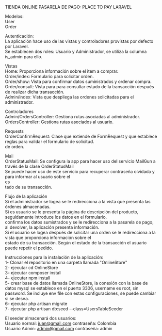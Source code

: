 TIENDA ONLINE 
PASARELA DE PAGO: PLACE TO PAY
LARAVEL

Modelos:</br>
    User</br>
    Order</br>

Autenticación:</br>
    La aplicación hace uso de las vistas y controladores provistas por defecto por Laravel.</br>
    Se establecen dos roles: Usuario y Administrador, se utiliza la columna is_admin para ello.</br>

Vistas</br>
    Home: Proporciona información sobre el item a comprar.</br>
    Order/index: Formulario para solicitar orden.</br>
    Order/show: Vista para confirmar datos suministrados y ordenar compra.</br>
    Order/consult: Vista para para consultar estado de la transacción después de realizar dicha transacción.</br>
    Admin/index: Vista que despliega las ordenes solicitadas para el administrador.</br>

Controladores</br>
    Admin/OrdersController: Gestiona rutas asociadas al administrador.</br>
    OrdersController: Gestiona rutas asociados al usuario.</br>

Requests</br>
    OrderConfirmRequest: Clase que extiende de FormRequest y que establece reglas para validar el formulario de solicitud.</br>
    de orden.</br>
    
Mail</br>
    OrderStatusMail: Se configura la app para hacer uso del servicio MailGun a través de la clase OrderStatusMail</br>
                     Se puede hacer uso de este servicio para recuperar contraseña olvidada y para informar al usuario sobre el</br> es          
                     tado de su transacción.
 
Flujo de la aplicación</br>
    Si el administrador se logea se le redirecciona a la vista que presenta las órdenes almacenadas.</br>
    Si es usuario se le presenta la página de descripción del producto, seguidamente introduce los datos en el formulario,</br>
    confirma los datos sumistrados y se le redirecciona a la pasarela de pago, al devolver, la aplicación presenta información.</br>
    Si el usuario se logea después de solicitar una orden se le redirecciona a la vista que proporciona información sobre el</br>
    estado de su transacción.
    Según el estado de la transacción el usuario puede repetir el pedido.</br>
    
Instrucciones para la instalación de la aplicación:</br>
1- Clonar el repositorio en una carpeta llamada "OnlineStore"</br>
2- ejecutar cd OnlineStore</br>
3- ejecutar composer install</br>
4- ejecutar npm install</br>
5- crear base de datos llamada OnlineStore, la conexión con la base de datos mysql se establece en el puerto 3306, username es root, sin password. Se incluye env file con estas configuraciones, se puede cambiar si se desea.</br>
6- ejecutar php artisan migrate</br>
7- ejecutar php artisan db:seed --class=UsersTableSeeder</br>

El seeder almacenará dos usuarios:</br>
    Usuario normal: juan@gmail.com     contraseña: Colombia</br>
    Usuario Admin:  admin@gmail.com    contraseña: admin</br>


                     
    
